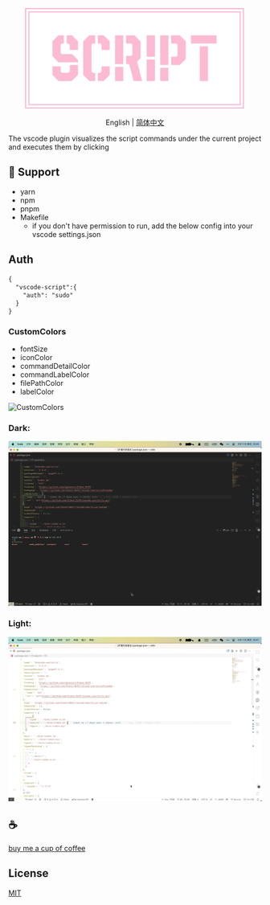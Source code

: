 <p align="center">
<img height="200" src="./assets/kv.png" alt="vscode script">
</p>
<p align="center"> English | <a href="./README_zh.md">简体中文</a></p>

The vscode plugin visualizes the script commands under the current project and executes them by clicking

## 💪 Support
- yarn
- npm
- pnpm
- Makefile 
  - if you don't have permission to run, add the below config into your vscode settings.json

## Auth
```
{
  "vscode-script":{
    "auth": "sudo"
  }
}
```

### CustomColors
- fontSize
- iconColor
- commandDetailColor
- commandLabelColor
- filePathColor
- labelColor

![CustomColors](/assets/demo1.gif)

### Dark:
![demo](/assets/dark.gif)

### Light:
![demo](/assets/light.gif)

## :coffee:

[buy me a cup of coffee](https://github.com/Simon-He95/sponsor)

## License

[MIT](./license)
